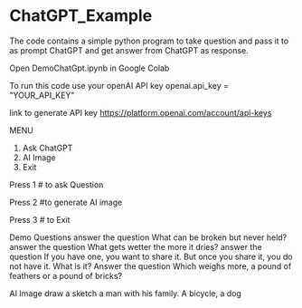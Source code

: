 # ChatGPT_Example
The code contains a simple python program to take question and pass it to as prompt ChatGPT and get answer from ChatGPT as response.

Open DemoChatGpt.ipynb in Google Colab

To run this code use your openAI API key 
openai.api_key = "YOUR_API_KEY"

link to generate API key 
https://platform.openai.com/account/api-keys



MENU
1. Ask ChatGPT
2. AI Image
3. Exit

Press 1           # to ask Question

Press 2           #to generate AI image

Press 3           # to Exit


Demo Questions
answer the question What can be broken but never held? 
answer the question What gets wetter the more it dries?
answer the question If you have one, you want to share it. But once you share it, you do not have it. What is it?
Answer the question Which weighs more, a pound of feathers or a pound of bricks?

AI Image
draw a sketch a man with his family. A bicycle, a dog
